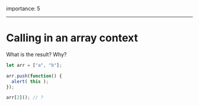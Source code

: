 importance: 5

---

# Calling in an array context

What is the result? Why?

```js
let arr = ["a", "b"];

arr.push(function() {
  alert( this );
});

arr[2](); // ?
```

